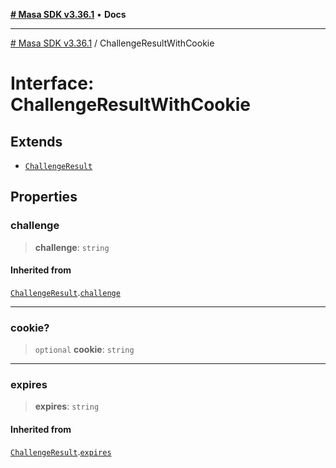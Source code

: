 [**# Masa SDK v3.36.1**](../README.md) • **Docs**

***

[# Masa SDK v3.36.1](../globals.md) / ChallengeResultWithCookie

# Interface: ChallengeResultWithCookie

## Extends

- [`ChallengeResult`](ChallengeResult.md)

## Properties

### challenge

> **challenge**: `string`

#### Inherited from

[`ChallengeResult`](ChallengeResult.md).[`challenge`](ChallengeResult.md#challenge)

***

### cookie?

> `optional` **cookie**: `string`

***

### expires

> **expires**: `string`

#### Inherited from

[`ChallengeResult`](ChallengeResult.md).[`expires`](ChallengeResult.md#expires)

